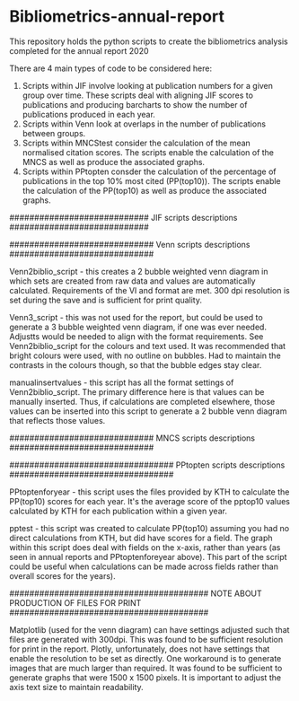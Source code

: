 # Bibliometrics-annual-report
This repository holds the python scripts to create the bibliometrics analysis completed for the annual report 2020 

There are 4 main types of code to be considered here:

1) Scripts within JIF involve looking at publication numbers for a given group over time. These scripts deal with aligning JIF scores to publications and producing barcharts to show the number of publications produced in each year. 
2) Scripts within Venn look at overlaps in the number of publications between groups. 
3) Scripts within MNCStest consider the calculation of the mean normalised citation scores. The scripts enable the calculation of the MNCS as well as produce the associated graphs.  
4) Scripts within PPtopten consder the calculation of the percentage of publications in the top 10% most cited (PP(top10)). The scripts enable the calculation of the PP(top10) as well as produce the associated graphs. 

############################
  JIF scripts descriptions
############################

#############################
  Venn scripts descriptions 
#############################

Venn2biblio_script - this creates a 2 bubble weighted venn diagram in which sets are created from raw data and values are automatically calculated. Requirements of the VI and format are met. 300 dpi resolution is set during the save and is sufficient for print quality.  

Venn3_script - this was not used for the report, but could be used to generate a 3 bubble weighted venn diagram, if one was ever needed. Adjustts would be needed to align with the format requirements. See Venn2biblio_script for the colours and text used. It was recommended that bright colours were used, with no outline on bubbles. Had to maintain the contrasts in the colours though, so that the bubble edges stay clear. 

manualinsertvalues - this script has all the format settings of Venn2biblio_script. The primary difference here is that values can be manually inserted. Thus, if calculations are completed elsewhere, those values can be inserted into this script to generate a 2 bubble venn diagram that reflects those values. 

#############################
  MNCS scripts descriptions 
#############################

#################################
  PPtopten scripts descriptions 
#################################

PPtoptenforyear - this script uses the files provided by KTH to calculate the PP(top10) scores for each year. It's the average score of the pptop10 values calculated by KTH for each publication within a given year. 

pptest - this script was created to calculate PP(top10) assuming you had no direct calculations from KTH, but did have scores for a field. The graph within this script does deal with fields on the x-axis, rather than years (as seen in annual reports and PPtoptenforeyear above). This part of the script could be useful when calculations can be made across fields rather than overall scores for the years).  


########################################
NOTE ABOUT PRODUCTION OF FILES FOR PRINT 
########################################

Matplotlib (used for the venn diagram) can have settings adjusted such that files are generated with 300dpi. This was found to be sufficient resolution for print in the report. Plotly, unfortunately, does not have settings that enable the resolution to be set as directly. One workaround is to generate images that are much larger than required. It was found to be sufficient to generate graphs that were 1500 x 1500 pixels. It is important to adjust the axis text size to maintain readability. 
